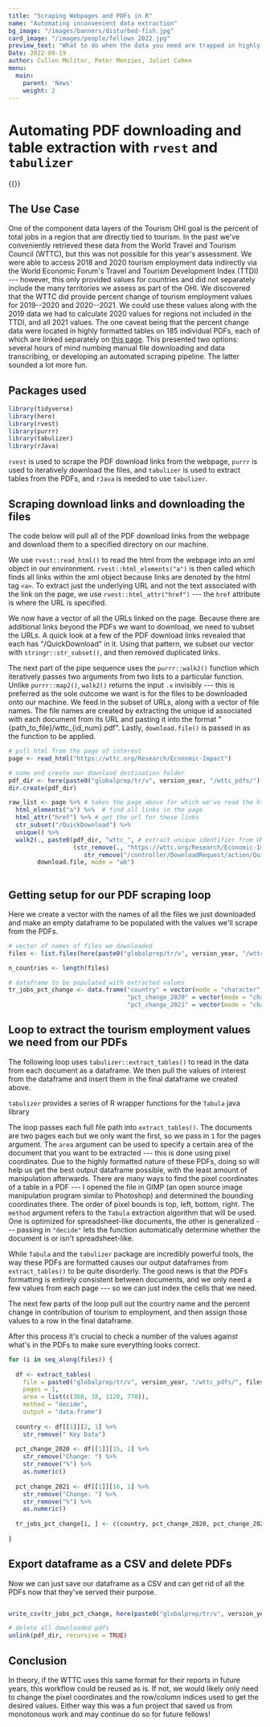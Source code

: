 ```yaml
---
title: "Scraping Webpages and PDFs in R"
name: "Automating inconvenient data extraction"
bg_image: "/images/banners/disturbed-fish.jpg"
card_image: "/images/people/fellows_2022.jpg"
preview_text: "What to do when the data you need are trapped in highly formatted tables spread among 185 different PDFs which are only downloadable separately... "
Date: 2022-08-19
author: Cullen Molitor, Peter Menzies, Juliet Cohen
menu:
  main:
    parent: 'News'
    weight: 2
---
```


# Automating PDF downloading and table extraction with `rvest` and `tabulizer`

{{<newsHead>}}

## The Use Case

One of the component data layers of the Tourism OHI goal is the percent of total jobs in a region that are directly tied to tourism. In the past we've conveniently retrieved these data from the World Travel and Tourism Council (WTTC), but this was not possible for this year's assessment. We were able to access 2018 and 2020 tourism employment data indirectly via the World Economic Forum's Travel and Tourism Development Index (TTDI) --- however, this only provided values for countries and did not separately include the many territories we assess as part of the OHI. We discovered that the WTTC did provide percent change of tourism employment values for 2019--2020 and 2020--2021. We could use these values along with the 2019 data we had to calculate 2020 values for regions not included in the TTDI, and all 2021 values. The one caveat being that the percent change data were located in highly formatted tables on 185 individual PDFs, each of which are linked separately on [this page](https://wttc.org/Research/Economic-Impact). This presented two options: several hours of mind numbing manual file downloading and data transcribing, or developing an automated scraping pipeline. The latter sounded a lot more fun.

## Packages used

``` r
library(tidyverse)
library(here)
library(rvest)
library(purrr)
library(tabulizer)
library(rJava)
```

`rvest` is used to scrape the PDF download links from the webpage, `purrr` is used to iteratively download the files, and `tabulizer` is used to extract tables from the PDFs, and `rJava` is needed to use `tabulizer`.

## Scraping download links and downloading the files

The code below will pull all of the PDF download links from the webpage and download them to a specified directory on our machine.

We use `rvest::read_html()` to read the html from the webpage into an xml object in our environment. `rvest::html_elements("a")` is then called which finds all links within the xml object because links are denoted by the html tag `<a>`. To extract just the underlying URL and not the text associated with the link on the page, we use `rvest::html_attr("href")` --- the `href` attribute is where the URL is specified.

We now have a vector of all the URLs linked on the page. Because there are additional links beyond the PDFs we want to download, we need to subset the URLs. A quick look at a few of the PDF download links revealed that each has "/QuickDownload" in it. Using that pattern, we subset our vector with `stringr::str_subset()`, and then removed duplicated links.

The next part of the pipe sequence uses the `purrr::walk2()` function which iteratively passes two arguments from two lists to a particular function. Unlike `purrr::map2()`, `walk2()` returns the input `.x` invisibly --- this is preferred as the sole outcome we want is for the files to be downloaded onto our machine. We feed in the subset of URLs, along with a vector of file names. The file names are created by extracting the unique id associated with each document from its URL and pasting it into the format "{path_to_file}/wttc\_{id_num}.pdf". Lastly, `download.file()` is passed in as the function to be applied.

``` r
# pull html from the page of interest
page <- read_html("https://wttc.org/Research/Economic-Impact")

# name and create our download destination folder
pdf_dir <- here(paste0("globalprep/tr/v", version_year, "/wttc_pdfs/"))
dir.create(pdf_dir)

raw_list <- page %>% # takes the page above for which we've read the html
  html_elements("a") %>%  # find all links in the page
  html_attr("href") %>% # get the url for these links
  str_subset("/QuickDownload") %>% 
  unique() %>% 
  walk2(., paste0(pdf_dir, "wttc_", # extract unique identifier from URL for file name, and download file
                  (str_remove(., "https://wttc.org/Research/Economic-Impact/moduleId/704/itemId/") %>% 
                     str_remove("/controller/DownloadRequest/action/QuickDownload")), ".pdf"),
        download.file, mode = "wb")
        
```


## Getting setup for our PDF scraping loop

Here we create a vector with the names of all the files we just downloaded and make an empty dataframe to be populated with the values we'll scrape from the PDFs.

```r
# vector of names of files we downloaded
files <- list.files(here(paste0("globalprep/tr/v", version_year, "/wttc_pdfs")))

n_countries <- length(files)

# dataframe to be populated with extracted values
tr_jobs_pct_change <- data.frame("country" = vector(mode = "character", length = n_countries),
                                 "pct_change_2020" = vector(mode = "character", length = n_countries),
                                 "pct_change_2021" = vector(mode = "character", length = n_countries))

```

## Loop to extract the tourism employment values we need from our PDFs

The following loop uses `tabulizer::extract_tables()` to read in the data from each document as a dataframe. We then pull the values of interest from the dataframe and insert them in the final dataframe we created above. 

`tabulizer` provides a series of R wrapper functions for the `Tabula` java library

The loop passes each full file path into `extract_tables()`. The documents are two pages each but we only want the first, so we pass in `1` for the pages argument. The `area` argument can be used to specify a certain area of the document that you want to be extracted --- this is done using pixel coordinates. Due to the highly formatted nature of these PDFs, doing so will help us get the best output dataframe possible, with the least amount of manipulation afterwards. There are many ways to find the pixel coordinates of a table in a PDF --- I opened the file in GIMP (an open source image manipulation program similar to Photoshop) and determined the bounding coordinates there. The order of pixel bounds is top, left, bottom, right. The `method` argument refers to the `Tabula` extraction algorithm that will be used. One is optimized for spreadsheet-like documents, the other is generalized --- passing in `"decide"` lets the function automatically determine whether the document is or isn't spreadsheet-like. 

While `Tabula` and the `tabulizer` package are incredibly powerful tools, the way these PDFs are formatted causes our output dataframes from `extract_tables()` to be quite disorderly. The good news is that the PDFs formatting is entirely consistent between documents, and we only need a few values from each page --- so we can just index the cells that we need. 

The next few parts of the loop pull out the country name and the percent change in contribution of tourism to employment, and then assign those values to a row in the final dataframe. 

After this process it's crucial to check a number of the values against what's in the PDFs to make sure everything looks correct. 


```r
for (i in seq_along(files)) {
  
  df <- extract_tables(
    file = paste0("globalprep/tr/v", version_year, "/wttc_pdfs/", files[i]), 
    pages = 1,
    area = list(c(360, 38, 1120, 770)),
    method = "decide", 
    output = "data.frame")
  
  country <- df[[1]][2, 1] %>% 
    str_remove(" Key Data")
  
  pct_change_2020 <- df[[1]][15, 1] %>% 
    str_remove("Change: ") %>% 
    str_remove("%") %>% 
    as.numeric()
  
  pct_change_2021 <- df[[1]][16, 1] %>% 
    str_remove("Change: ") %>% 
    str_remove("%") %>% 
    as.numeric()
  
  tr_jobs_pct_change[i, ] <- c(country, pct_change_2020, pct_change_2021)
  
}

```


## Export dataframe as a CSV and delete PDFs

Now we can just save our dataframe as a CSV and can get rid of all the PDFs now that they've served their purpose. 

```r

write_csv(tr_jobs_pct_change, here(paste0("globalprep/tr/v", version_year, "/intermediate/tr_jobs_pct_change.csv")))

# delete all downloaded pdfs
unlink(pdf_dir, recursive = TRUE)

```

## Conclusion

In theory, if the WTTC uses this same format for their reports in future years, this workflow could be reused as is. If not, we would likely only need to change the pixel coordinates and the row/column indices used to get the desired values. Either way this was a fun project that saved us from monotonous work and may continue do so for future fellows!



